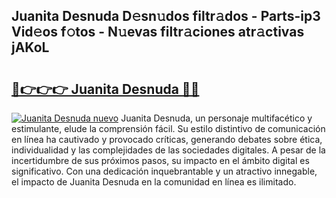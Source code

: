 ## Juanita Desnuda D𝚎sn𝚞dos filtr𝚊dos - Parts-ip3 Vid𝚎os f𝚘tos - N𝚞evas filtr𝚊ciones atr𝚊ctivas jAKoL

# <h2><a href="http://mb1i2o7.tromn.icu/?c=Juanita+Desnuda">🔗👉👉👉 Juanita Desnuda 🔗🔗</a></h2>

[![Juanita Desnuda nuevo](https://i.imgur.com/pEAQMta.gif)](http://mb1i2o7.tromn.icu/?c=Juanita+Desnuda)
Juanita Desnuda, un personaje multifacético y estimulante, elude la comprensión fácil. Su estilo distintivo de comunicación en línea ha cautivado y provocado críticas, generando debates sobre ética, individualidad y las complejidades de las sociedades digitales. A pesar de la incertidumbre de sus próximos pasos, su impacto en el ámbito digital es significativo. Con una dedicación inquebrantable y un atractivo innegable, el impacto de Juanita Desnuda en la comunidad en línea es ilimitado.
